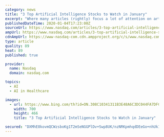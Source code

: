 ```yaml
---
category: news
title: "3 Top Artificial Intelligence Stocks to Watch in January"
excerpt: "Where many articles (rightly) focus a lot of attention on artificial intelligence software development ... As a result, NVIDIA has opened the door to new markets the last few years, including self-driving cars and robotics, healthcare imaging, and retail operations management. Even the U.S. Postal Service has become a customer."
publishedDateTime: 2020-01-04T17:23:00Z
sourceUrl: https://www.nasdaq.com/articles/3-top-artificial-intelligence-stocks-to-watch-in-january-2020-01-04
ampUrl: https://www.nasdaq.com/articles/3-top-artificial-intelligence-stocks-to-watch-in-january-2020-01-04?amp
cdnAmpUrl: https://www-nasdaq-com.cdn.ampproject.org/c/s/www.nasdaq.com/articles/3-top-artificial-intelligence-stocks-to-watch-in-january-2020-01-04?amp
type: article
quality: 89
heat: 89
published: true

provider:
  name: Nasdaq
  domain: nasdaq.com

topics:
  - AI
  - AI in Healthcare

images:
  - url: https://www.bing.com/th?id=ON.308C10341311B3E48A6C3DC044FA7DFC
    width: 700
    height: 466
    title: "3 Top Artificial Intelligence Stocks to Watch in January"

secured: "DXMhE8kovmQCWzsboKg1T2mSeNGGPlDv+Swp8UK/nzNRKpmhqdDEeGo+nhUk1emDX7aZU0SJFOANuSa0M40q2xFSFiI09HZoN4XlD3w0pgoLO51Z3f/ahwqIta7E52XArDqRd/Ex84XEJNlpj7H8jLet8aumsH6F8YUAEtcNlSOTSozUbsCvhMf9fDFOg4F+8o8+C2y/PThSwvFEJkSNZ2g4wH5b8xRnHWk9xxA1vYCirYRF/XNPiV9JVIRDlEjJhRb+5rh0B53ViORFI++0hw==;ZnfSXleOKiVMOD9Afvr/OA=="
---
```


